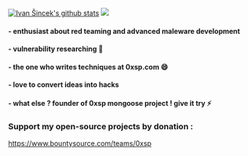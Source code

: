 [![Ivan Šincek's github stats](https://github-readme-stats.vercel.app/api?username=lawrenceamer&theme=dracula&show_icons=true)](https://github.com/anuraghazra/github-readme-stats)
[<img src="https://img.shields.io/twitter/follow/zux0x3a?label=follow&style=social">](https://twitter.com/zux0x3a)

#### - enthusiast about red teaming and advanced maleware development 
#### - vulnerability researching 🌱
#### - the one who writes techniques at 0xsp.com 😄
#### - love to convert ideas into hacks 
#### - what else ? founder of 0xsp mongoose project ! give it try ⚡

<!--
**lawrenceamer/lawrenceamer** is a ✨ _special_ ✨ repository because its `README.md` (this file) appears on your GitHub profile.

Here are some ideas to get you started:

- 🔭 I’m currently working on ...
- 🌱 I’m currently learning ...
- 👯 I’m looking to collaborate on ...
- 🤔 I’m looking for help with ...
- 💬 Ask me about ...
- 📫 How to reach me: ...
- 😄 Pronouns: ...
- ⚡ Fun fact: ...
-->
### Support my open-source projects by donation : 

https://www.bountysource.com/teams/0xsp

